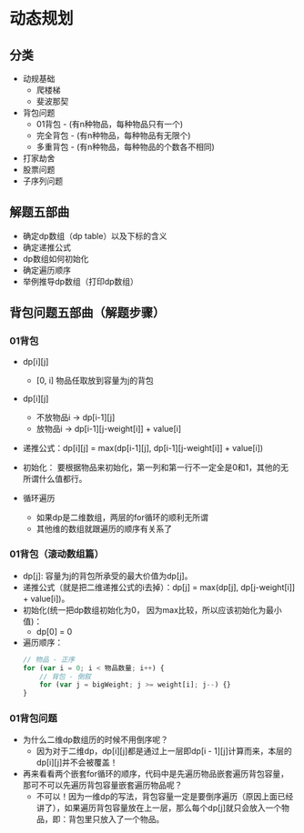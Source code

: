# 动态规划

## 分类
- 动规基础
    - 爬楼梯
    - 斐波那契
- 背包问题  
    - 01背包 - (有n种物品，每种物品只有一个)
    - 完全背包 - (有n种物品，每种物品有无限个)
    - 多重背包 - (有n种物品，每种物品的个数各不相同)
- 打家劫舍
- 股票问题
- 子序列问题


## 解题五部曲
- 确定dp数组（dp table）以及下标的含义
- 确定递推公式
- dp数组如何初始化
- 确定遍历顺序
- 举例推导dp数组（打印dp数组）


## 背包问题五部曲（解题步骤）
### 01背包
- dp[i][j]
    - [0, i] 物品任取放到容量为j的背包

- dp[i][j]
    - 不放物品i -> dp[i-1][j]
    - 放物品i -> dp[i-1][j-weight[i]] + value[i]
- 递推公式：dp[i][j] = max(dp[i-1][j], dp[i-1][j-weight[i]] + value[i])
- 初始化： 要根据物品来初始化，第一列和第一行不一定全是0和1，其他的无所谓什么值都行。
- 循环遍历
    - 如果dp是二维数组，两层的for循环的顺利无所谓
    - 其他维的数组就跟遍历的顺序有关系了

### 01背包（滚动数组篇）
- dp[j]: 容量为j的背包所承受的最大价值为dp[j]。
- 递推公式（就是把二维递推公式的i去掉）：dp[j] = max(dp[j], dp[j-weight[i]] + value[i])。
- 初始化(统一把dp数组初始化为0， 因为max比较，所以应该初始化为最小值)：
    - dp[0] = 0
- 遍历顺序：
    ```js
    // 物品 - 正序
    for (var i = 0; i < 物品数量; i++) {
        // 背包 - 倒叙
        for (var j = bigWeight; j >= weight[i]; j--) {}
    }
    ```

### 01背包问题
- 为什么二维dp数组历的时候不用倒序呢？
    - 因为对于二维dp，dp[i][j]都是通过上一层即dp[i - 1][j]计算而来，本层的dp[i][j]并不会被覆盖！
- 再来看看两个嵌套for循环的顺序，代码中是先遍历物品嵌套遍历背包容量，那可不可以先遍历背包容量嵌套遍历物品呢？
    - 不可以！因为一维dp的写法，背包容量一定是要倒序遍历（原因上面已经讲了），如果遍历背包容量放在上一层，那么每个dp[j]就只会放入一个物品，即：背包里只放入了一个物品。


